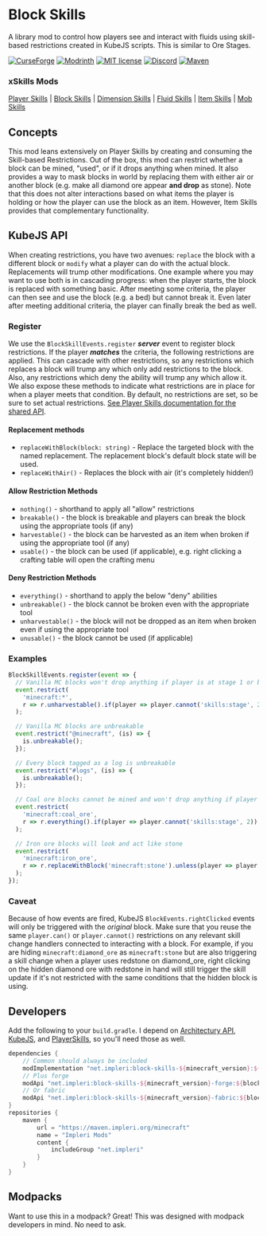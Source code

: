 # Block Skills

A library mod to control how players see and interact with fluids using skill-based restrictions created in KubeJS
scripts. This is similar to Ore Stages.

[![CurseForge](https://cf.way2muchnoise.eu/short_737102.svg)](https://www.curseforge.com/minecraft/mc-mods/block-skills)
[![Modrinth](https://img.shields.io/modrinth/dt/block-skills?color=bcdeb7&label=%20&logo=modrinth&logoColor=096765&style=plastic)](https://modrinth.com/mod/block-skills)
[![MIT license](https://img.shields.io/github/license/impleri/block-skills?color=bcdeb7&label=Source&logo=github&style=flat)](https://github.com/impleri/block-skills)
[![Discord](https://img.shields.io/discord/1093178610950623233?color=096765&label=Community&logo=discord&logoColor=bcdeb7&style=plastic)](https://discord.com/invite/avxJgbaUmG)
[![Maven](https://img.shields.io/maven-metadata/v?color=096765&label=%20&logo=gradle&logoColor=bcdeb7&metadataUrl=https%3A%2F%2Fmaven.impleri.org%2Fminecraft%2Fnet%2Fimpleri%2Fblock-skills-1.19.2%2Fmaven-metadata.xml&style=flat)](https://github.com/impleri/block-skills#developers)

### xSkills Mods

[Player Skills](https://github.com/impleri/player-skills)
| [Block Skills](https://github.com/impleri/block-skills)
| [Dimension Skills](https://github.com/impleri/dimension-skills)
| [Fluid Skills](https://github.com/impleri/fluid-skills)
| [Item Skills](https://github.com/impleri/item-skills)
| [Mob Skills](https://github.com/impleri/mob-skills)

## Concepts

This mod leans extensively on Player Skills by creating and consuming the Skill-based Restrictions. Out of the box, this
mod can restrict whether a block can be mined, "used", or if it drops anything when mined. It also provides a way to
mask blocks in world by replacing them with either air or another block (e.g. make all diamond ore appear **and drop**
as stone). Note that this does not alter interactions based on what items the player is holding or how the player can
use the block as an item. However, Item Skills provides that complementary functionality.

## KubeJS API

When creating restrictions, you have two avenues: `replace` the block with a different block or `modify` what a player
can do with the actual block. Replacements will trump other modifications. One example where you may want to use both is
in cascading progress: when the player starts, the block is replaced with something basic. After meeting some criteria,
the player can then see and use the block (e.g. a bed) but cannot break it. Even later after meeting additional
criteria, the player can finally break the bed as well.

### Register

We use the `BlockSkillEvents.register` ***server*** event to register block restrictions. If the player ***matches***
the criteria, the following restrictions are applied. This can cascade with other restrictions, so any restrictions
which replaces a block will trump any which only add restrictions to the block. Also, any restrictions which deny the
ability will trump any which allow it. We also expose these methods to indicate what restrictions are in place for when
a player meets that condition. By default, no restrictions are set, so be sure to set actual
restrictions. [See Player Skills documentation for the shared API](https://github.com/impleri/player-skills#kubejs-restrictions-api).

#### Replacement methods

- `replaceWithBlock(block: string)` - Replace the targeted block with the named replacement. The replacement block's
  default block state will be used.
- `replaceWithAir()` - Replaces the block with air (it's completely hidden!)

#### Allow Restriction Methods

- `nothing()` - shorthand to apply all "allow" restrictions
- `breakable()` - the block is breakable and players can break the block using the appropriate tools (if any)
- `harvestable()` - the block can be harvested as an item when broken if using the appropriate tool (if any)
- `usable()` - the block can be used (if applicable), e.g. right clicking a crafting table will open the crafting menu

#### Deny Restriction Methods

- `everything()` - shorthand to apply the below "deny" abilities
- `unbreakable()` - the block cannot be broken even with the appropriate tool
- `unharvestable()` - the block will not be dropped as an item when broken even if using the appropriate tool
- `unusable()` - the block cannot be used (if applicable)

### Examples

```js
BlockSkillEvents.register(event => {
  // Vanilla MC blocks won't drop anything if player is at stage 1 or below
  event.restrict(
    'minecraft:*',
    r => r.unharvestable().if(player => player.cannot('skills:stage', 2))
  );

  // Vanilla MC blocks are unbreakable
  event.restrict("@minecraft", (is) => {
    is.unbreakable();
  });

  // Every block tagged as a log is unbreakable
  event.restrict("#logs", (is) => {
    is.unbreakable();
  });

  // Coal ore blocks cannot be mined and won't drop anything if player is at stage 1 or below
  event.restrict(
    'minecraft:coal_ore',
    r => r.everything().if(player => player.cannot('skills:stage', 2))
  );

  // Iron ore blocks will look and act like stone
  event.restrict(
    'minecraft:iron_ore',
    r => r.replaceWithBlock('minecraft:stone').unless(player => player.can('skills:stage', 2))
  );
});
```

### Caveat

Because of how events are fired, KubeJS `BlockEvents.rightClicked` events will only be triggered with the _original_
block. Make sure that you reuse the same `player.can()` or `player.cannot()` restrictions on any relevant skill change
handlers connected to interacting with a block. For example, if you are hiding `minecraft:diamond_ore`
as `minecraft:stone` but are also triggering a skill change when a player uses redstone on diamond_ore, right clicking
on the hidden diamond ore with redstone in hand will still trigger the skill update if it's not restricted with the same
conditions that the hidden block is using.

## Developers

Add the following to your `build.gradle`. I depend
on [Architectury API](https://github.com/architectury/architectury-api), [KubeJS](https://github.com/KubeJS-Mods/KubeJS),
and [PlayerSkills](https://github.com/impleri/player-skills), so you'll need those as well.

```groovy
dependencies {
    // Common should always be included 
    modImplementation "net.impleri:block-skills-${minecraft_version}:${blockskills_version}"
    // Plus forge
    modApi "net.impleri:block-skills-${minecraft_version}-forge:${blockskills_version}"
    // Or fabric
    modApi "net.impleri:block-skills-${minecraft_version}-fabric:${blockskills_version}"
}
repositories {
    maven {
        url = "https://maven.impleri.org/minecraft"
        name = "Impleri Mods"
        content {
            includeGroup "net.impleri"
        }
    }
}
```

## Modpacks

Want to use this in a modpack? Great! This was designed with modpack developers in mind. No need to ask.
